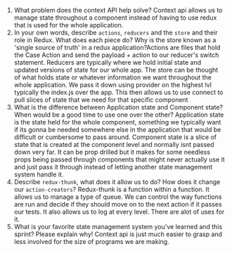 1. What problem does the context API help solve?  Context api allows us to manage state throughout a component instead of having to use redux that is used for the whole application. 
1. In your own words, describe `actions`, `reducers` and the `store` and their role in Redux. What does each piece do? Why is the store known as a 'single source of truth' in a redux application?Actions are files that hold the Case Action and send the payload + action to our reducer's switch statement. Reducers are typically where we  hold initial state and updated versions of state for our whole app.  The store can be thought of what holds state or whatever information we want throughout the whole application.  We pass it down using provider on the highest lvl typically the index.js over the app.  This then allows us to use connect to pull slices of state that we need for that specific component 
1. What is the difference between Application state and Component state? When would be a good time to use one over the other?
Application state is the state held for the whole component, something we typically want if its gonna be needed somewhere else in the application that would be difficult or cumbersome to pass around.   Component state is a slice of state that is created at the component level and normally isnt passed down very far.  It can be prop drilled but it makes for some needless props being passed through components that might never actually use it and just pass it through instead of letting another state management system handle it.
1. Describe `redux-thunk`, what does it allow us to do? How does it change our `action-creators`?
Redux-thunk is a function within a function.  It allows us to manage a type of queue.  We can control the way functions are run and decide if they should move on to the next action if it passes our tests.  It also allows us to log at every level.  There are alot of uses for it.  
1. What is your favorite state management system you've learned and this sprint? Please explain why!
Context api is just much easier to grasp and less involved for the size of programs we are making. 